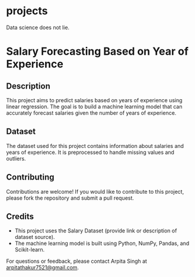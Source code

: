 # projects
Data science does not lie.
# Salary Forecasting Based on Year of Experience

## Description

This project aims to predict salaries based on years of experience using linear regression. The goal is to build a machine learning model that can accurately forecast salaries given the number of years of experience.

## Dataset

The dataset used for this project contains information about salaries and years of experience. It is preprocessed to handle missing values and outliers.


## Contributing

Contributions are welcome! If you would like to contribute to this project, please fork the repository and submit a pull request.

## Credits

- This project uses the Salary Dataset (provide link or description of dataset source).
- The machine learning model is built using Python, NumPy, Pandas, and Scikit-learn.

For questions or feedback, please contact Arpita Singh at arpitathakur7521@gmail.com.

